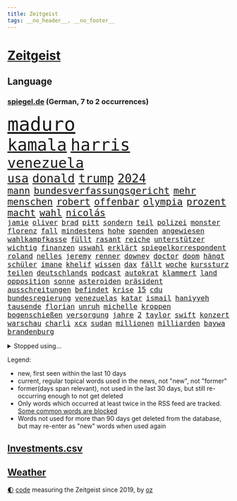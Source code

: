 ```yaml
---
title: Zeitgeist
tags: __no_header__, __no_footer__
---
```


# [Zeitgeist](https://oliz.io/zeitgeist/)

## Language

<h3><a href="https://www.spiegel.de" target="_blank">spiegel.de</a> (German, 7 to 2 occurrences)</h3>
<p style="font-family:monospace">
<span style="font-size:32pt"><a href="news_links.html#maduro" class="new">maduro</a></span>
<br>
<span style="font-size:28pt"><a href="news_links.html#kamala" class="current">kamala</a></span>
<span style="font-size:28pt"><a href="news_links.html#harris" class="current">harris</a></span>
<br>
<span style="font-size:24pt"><a href="news_links.html#venezuela" class="current">venezuela</a></span>
<br>
<span style="font-size:20pt"><a href="news_links.html#usa" class="current">usa</a></span>
<span style="font-size:20pt"><a href="news_links.html#donald" class="current">donald</a></span>
<span style="font-size:20pt"><a href="news_links.html#trump" class="current">trump</a></span>
<span style="font-size:20pt"><a href="news_links.html#2024" class="current">2024</a></span>
<br>
<span style="font-size:16pt"><a href="news_links.html#mann" class="current">mann</a></span>
<span style="font-size:16pt"><a href="news_links.html#bundesverfassungsgericht" class="current">bundesverfassungsgericht</a></span>
<span style="font-size:16pt"><a href="news_links.html#mehr" class="current">mehr</a></span>
<span style="font-size:16pt"><a href="news_links.html#menschen" class="current">menschen</a></span>
<span style="font-size:16pt"><a href="news_links.html#robert" class="current">robert</a></span>
<span style="font-size:16pt"><a href="news_links.html#offenbar" class="current">offenbar</a></span>
<span style="font-size:16pt"><a href="news_links.html#olympia" class="current">olympia</a></span>
<span style="font-size:16pt"><a href="news_links.html#prozent" class="current">prozent</a></span>
<span style="font-size:16pt"><a href="news_links.html#macht" class="current">macht</a></span>
<span style="font-size:16pt"><a href="news_links.html#wahl" class="current">wahl</a></span>
<span style="font-size:16pt"><a href="news_links.html#nicolás" class="new">nicolás</a></span>
<br>
<span style="font-size:12pt"><a href="news_links.html#jamie" class="new">jamie</a></span>
<span style="font-size:12pt"><a href="news_links.html#oliver" class="current">oliver</a></span>
<span style="font-size:12pt"><a href="news_links.html#brad" class="current">brad</a></span>
<span style="font-size:12pt"><a href="news_links.html#pitt" class="current">pitt</a></span>
<span style="font-size:12pt"><a href="news_links.html#sondern" class="current">sondern</a></span>
<span style="font-size:12pt"><a href="news_links.html#teil" class="current">teil</a></span>
<span style="font-size:12pt"><a href="news_links.html#polizei" class="current">polizei</a></span>
<span style="font-size:12pt"><a href="news_links.html#monster" class="current">monster</a></span>
<span style="font-size:12pt"><a href="news_links.html#florenz" class="current">florenz</a></span>
<span style="font-size:12pt"><a href="news_links.html#fall" class="current">fall</a></span>
<span style="font-size:12pt"><a href="news_links.html#mindestens" class="current">mindestens</a></span>
<span style="font-size:12pt"><a href="news_links.html#hohe" class="current">hohe</a></span>
<span style="font-size:12pt"><a href="news_links.html#spenden" class="current">spenden</a></span>
<span style="font-size:12pt"><a href="news_links.html#angewiesen" class="current">angewiesen</a></span>
<span style="font-size:12pt"><a href="news_links.html#wahlkampfkasse" class="new">wahlkampfkasse</a></span>
<span style="font-size:12pt"><a href="news_links.html#füllt" class="new">füllt</a></span>
<span style="font-size:12pt"><a href="news_links.html#rasant" class="current">rasant</a></span>
<span style="font-size:12pt"><a href="news_links.html#reiche" class="current">reiche</a></span>
<span style="font-size:12pt"><a href="news_links.html#unterstützer" class="current">unterstützer</a></span>
<span style="font-size:12pt"><a href="news_links.html#wichtig" class="current">wichtig</a></span>
<span style="font-size:12pt"><a href="news_links.html#finanzen" class="current">finanzen</a></span>
<span style="font-size:12pt"><a href="news_links.html#uswahl" class="current">uswahl</a></span>
<span style="font-size:12pt"><a href="news_links.html#erklärt" class="current">erklärt</a></span>
<span style="font-size:12pt"><a href="news_links.html#spiegelkorrespondent" class="current">spiegelkorrespondent</a></span>
<span style="font-size:12pt"><a href="news_links.html#roland" class="current">roland</a></span>
<span style="font-size:12pt"><a href="news_links.html#nelles" class="new">nelles</a></span>
<span style="font-size:12pt"><a href="news_links.html#jeremy" class="current">jeremy</a></span>
<span style="font-size:12pt"><a href="news_links.html#renner" class="new">renner</a></span>
<span style="font-size:12pt"><a href="news_links.html#downey" class="new">downey</a></span>
<span style="font-size:12pt"><a href="news_links.html#doctor" class="new">doctor</a></span>
<span style="font-size:12pt"><a href="news_links.html#doom" class="new">doom</a></span>
<span style="font-size:12pt"><a href="news_links.html#hängt" class="current">hängt</a></span>
<span style="font-size:12pt"><a href="news_links.html#schüler" class="current">schüler</a></span>
<span style="font-size:12pt"><a href="news_links.html#imane" class="new">imane</a></span>
<span style="font-size:12pt"><a href="news_links.html#khelif" class="new">khelif</a></span>
<span style="font-size:12pt"><a href="news_links.html#wissen" class="current">wissen</a></span>
<span style="font-size:12pt"><a href="news_links.html#dax" class="new">dax</a></span>
<span style="font-size:12pt"><a href="news_links.html#fällt" class="current">fällt</a></span>
<span style="font-size:12pt"><a href="news_links.html#woche" class="current">woche</a></span>
<span style="font-size:12pt"><a href="news_links.html#kurssturz" class="new">kurssturz</a></span>
<span style="font-size:12pt"><a href="news_links.html#teilen" class="current">teilen</a></span>
<span style="font-size:12pt"><a href="news_links.html#deutschlands" class="current">deutschlands</a></span>
<span style="font-size:12pt"><a href="news_links.html#podcast" class="current">podcast</a></span>
<span style="font-size:12pt"><a href="news_links.html#autokrat" class="new">autokrat</a></span>
<span style="font-size:12pt"><a href="news_links.html#klammert" class="new">klammert</a></span>
<span style="font-size:12pt"><a href="news_links.html#land" class="current">land</a></span>
<span style="font-size:12pt"><a href="news_links.html#opposition" class="current">opposition</a></span>
<span style="font-size:12pt"><a href="news_links.html#sonne" class="current">sonne</a></span>
<span style="font-size:12pt"><a href="news_links.html#asteroiden" class="new">asteroiden</a></span>
<span style="font-size:12pt"><a href="news_links.html#präsident" class="current">präsident</a></span>
<span style="font-size:12pt"><a href="news_links.html#ausschreitungen" class="current">ausschreitungen</a></span>
<span style="font-size:12pt"><a href="news_links.html#befindet" class="current">befindet</a></span>
<span style="font-size:12pt"><a href="news_links.html#krise" class="current">krise</a></span>
<span style="font-size:12pt"><a href="news_links.html#15" class="current">15</a></span>
<span style="font-size:12pt"><a href="news_links.html#cdu" class="current">cdu</a></span>
<span style="font-size:12pt"><a href="news_links.html#bundesregierung" class="current">bundesregierung</a></span>
<span style="font-size:12pt"><a href="news_links.html#venezuelas" class="new">venezuelas</a></span>
<span style="font-size:12pt"><a href="news_links.html#katar" class="current">katar</a></span>
<span style="font-size:12pt"><a href="news_links.html#ismail" class="current">ismail</a></span>
<span style="font-size:12pt"><a href="news_links.html#haniyyeh" class="new">haniyyeh</a></span>
<span style="font-size:12pt"><a href="news_links.html#tausende" class="current">tausende</a></span>
<span style="font-size:12pt"><a href="news_links.html#florian" class="current">florian</a></span>
<span style="font-size:12pt"><a href="news_links.html#unruh" class="new">unruh</a></span>
<span style="font-size:12pt"><a href="news_links.html#michelle" class="new">michelle</a></span>
<span style="font-size:12pt"><a href="news_links.html#kroppen" class="new">kroppen</a></span>
<span style="font-size:12pt"><a href="news_links.html#bogenschießen" class="new">bogenschießen</a></span>
<span style="font-size:12pt"><a href="news_links.html#versorgung" class="current">versorgung</a></span>
<span style="font-size:12pt"><a href="news_links.html#jahre" class="current">jahre</a></span>
<span style="font-size:12pt"><a href="news_links.html#2" class="current">2</a></span>
<span style="font-size:12pt"><a href="news_links.html#taylor" class="current">taylor</a></span>
<span style="font-size:12pt"><a href="news_links.html#swift" class="current">swift</a></span>
<span style="font-size:12pt"><a href="news_links.html#konzert" class="current">konzert</a></span>
<span style="font-size:12pt"><a href="news_links.html#warschau" class="current">warschau</a></span>
<span style="font-size:12pt"><a href="news_links.html#charli" class="current">charli</a></span>
<span style="font-size:12pt"><a href="news_links.html#xcx" class="current">xcx</a></span>
<span style="font-size:12pt"><a href="news_links.html#sudan" class="current">sudan</a></span>
<span style="font-size:12pt"><a href="news_links.html#millionen" class="current">millionen</a></span>
<span style="font-size:12pt"><a href="news_links.html#milliarden" class="current">milliarden</a></span>
<span style="font-size:12pt"><a href="news_links.html#baywa" class="current">baywa</a></span>
<span style="font-size:12pt"><a href="news_links.html#brandenburg" class="current">brandenburg</a></span>
</p>
<details>
<summary>Stopped using...</summary>
<p class="former" style="font-size:12pt">
arm(1380) bereich(1380) konzerne(1380) beobachten(1379) erfahrungen(1379) fünfte(1379) punkte(1379) besorgt(1378) bessere(1378) draußen(1378) internationaler(1378) rest(1378) tieren(1378) verweigert(1378) queen(1377) reich(1377) nationen(1376) verhandelt(1376) cdupolitiker(1375) entgegen(1375) entschuldigt(1375) gerhard(1375) interesse(1375) verpassen(1375) 04(1374) elfmeter(1374) jedem(1374) liste(1374) polizeieinsatz(1374) tschechien(1374) verhältnis(1374) hacker(1373) kassiert(1373) mahnt(1373) arsenal(1372) ersetzen(1372) gewissen(1372) geändert(1372) konflikte(1372) steigende(1372) träumen(1372) untersuchungsausschuss(1372) verschieben(1372) villa(1372) wechseln(1372) 2017(1371) coronakrise(1371) kritisierte(1371) landen(1371) landkreis(1371) respekt(1371) räumen(1371) sinnvoll(1371) strafen(1371) vermeiden(1371) eng(1370) nürnberg(1370) radikal(1370) raum(1370) trennt(1370) verlängerung(1370) angeblichen(1369) freilassung(1369) härter(1369) ii(1369) vermuten(1369) verurteilte(1369) österreichische(1369) überlebte(1369) getrennt(1368) hinterher(1368) polens(1368) schiff(1368) betreiber(1367) erkrankt(1367) geflüchteten(1367) verbreiten(1366) 1500(1365) eingesetzt(1365) fragt(1365) regt(1365) aufgehoben(1364) geburt(1364) haushalte(1364) litauen(1364) trennung(1363) drastisch(1362) ägypten(1362) wiederholt(1361) todesopfer(1360) überholt(1360) half(1359) kommende(1359) frachter(1358) mangel(1358) überschwemmungen(1358) exporte(1357) störung(1357) vorstoß(1357) antisemitismus(1356) aufhalten(1356) affäre(1355) änderungen(1353) handel(1352) landete(1351) not(1351) auflagen(1350) aufarbeitung(1349) istanbul(1348) halbe(1346) beitrag(1344) leider(1343) herausforderung(1338) bewegt(1332) geblieben(1327) entspannt(1326) überfordert(1325) gebieten(1321) armen(1318) last(1309) billiger(1306) ausweg(1305) diagnose(1266) autobauer(1262) estland(1245) zusammenbruch(1234) lediglich(1155) 38(1140) videoaufnahmen(1139) cup(1094) dörfer(1073) entlastung(1068) nachspielzeit(1065) börsen(1050) zorn(1043) nachmittag(1039) entlasten(1031) demo(1018) elke(1001) heidenreich(1001) lädt(990) unbekannter(990) russisches(983) tödlichem(981) euländer(980) laura(967) fußballs(966) vatikan(965) einziger(956) finnland(954) brennt(945) möchten(934) geschenk(908) herausgefunden(894) ergeben(893) überzeugung(893) vereinigung(875) samt(867) königsklasse(838) günstiger(836) niedersächsischen(835) erlauben(826) durchsuchen(817) dahin(805) sylt(790) verzweiflung(784) cannabis(780) debattiert(778) schwächen(775) kühnert(773) sexuell(769) ulrich(768) galten(765) nationale(759) unentschieden(750) fassungslos(737) erlegen(733) kämpferisch(733) hände(704) antarktis(691) talkshow(684) eingreifen(681) yorker(677) feierten(675) machtmissbrauch(670) monika(668) quer(662) begegnung(659) angreifen(655) freundschaft(646) knappe(640) auszeichnung(639) todesstrafe(627) spielzeug(615) uskonzern(615) rudi(613) gesprengt(611) bewirken(604) wirtschaftliche(600) pop(592) flogen(589) technische(589) abschiebungen(587) auflaufen(585) erheben(579) überschritten(571) praxis(570) beliebter(568) kieler(568) rekordhoch(567) pokal(565) renommierte(564) viertagewoche(563) völler(561) gebühren(557) hilfsorganisation(551) erleidet(546) wand(546) landwirte(545) befasst(540) freier(539) schwache(536) weimar(533) startups(532) fahrbahn(531) schweres(525) beitritt(517) verzögerung(515) stillstand(514) panik(512) unterbrechung(509) überschattet(506) zogen(500) beigetragen(497) rio(497) fakten(493) kindergrundsicherung(491) optionen(488) kassen(487) erwarteten(484) erfolgen(475) asylpolitik(472) startete(467) reuß(464) rahmen(463) tickets(454) staatsbürger(449) exkanzler(448) court(444) kolleginnen(442) horror(440) ikone(439) optimismus(436) katrin(435) vollem(433) expertengremium(432) mühe(431) hamm(426) nachbesserungen(426) spektakulären(426) strompreise(425) fossile(423) filmbranche(422) prognostiziert(422) erregt(421) angelegt(420) bekennt(411) qualifiziert(410) website(408) ausschließen(405) abschaffen(398) kurve(398) indischer(395) anschluss(392) überlegen(390) obersten(388) steve(388) abends(385) gesellschaftliche(384) toronto(383) benachteiligt(381) prägte(379) abgesehen(378) ankunft(376) xiii(373) zulieferer(373) besiegen(371) luka(369) travis(365) gerichts(364) atlanta(363) metropole(361) ausgehandelt(359) unterscheiden(358) einzuführen(355) lagen(355) bewaffnete(354) football(353) wirtschaftsweise(353) butter(348) torwart(348) kandidiert(334) verglichen(330) wirbel(330) eigentor(329) israeli(329) welten(329) antonio(326) verkehrsunfall(324) zusammengebrochen(323) dirk(322) rucksack(322) afdchef(321) fame(321) beute(317) 03(316) tvsender(314) phänomen(312) zypern(310) fußballfans(308) schlechtesten(306) spdgeneralsekretär(304) belästigt(301) düsteren(300) 1994(299) comedian(299) wehrpflicht(296) population(293) bulls(289) volle(288) antisemitischer(287) massenproteste(287) verliebt(287) erkältung(286) singen(286) israelischer(285) sanitäter(285) aufruhr(284) ebay(284) raumstation(284) hinterlässt(283) instrument(283) rekordzahl(281) orlando(279) historikerin(276) intern(275) kelce(273) tabellenführung(273) usrepräsentantenhaus(271) stimmte(270) nominierung(269) tanzen(267) wilde(267) höchster(266) streifenwagen(266) mancherorts(265) stadien(264) bezirk(263) mentale(261) 1990(260) regierungserklärung(258) mohammad(257) sofia(257) zölle(257) bereiten(256) hamasgeisel(252) versammelt(252) option(250) schwindet(245) db(243) kritischer(243) mangelt(243) perry(239) unrwa(239) crown(238) fluggäste(238) unterschätzt(238) kliniken(236) doppelter(235) staatsanwälte(234) veränderung(234) 2012(233) ausschlussverfahren(232) torjäger(232) eier(230) haftstrafen(229) netflixserie(229) helsinki(228) bett(227) finanzieren(227) lloyd(225) verabschiedung(225) weiterkommen(225) wählerinnen(225) begrenzung(224) benedikt(224) dfbteam(224) genozid(224) janeiro(224) kündigungen(224) aires(222) buenos(222) fach(221) beteiligen(220) eupolitiker(220) dialoge(218) gerichtssaal(218) stanley(218) geschlechtsverkehr(215) robbie(215) ausgleich(214) argentinischen(213) unruhen(213) südosten(212) positives(211) rauch(211) verena(210) abgeordneter(209) buchempfehlungen(209) walk(209) blockbuster(208) durchgeführt(208) erfinder(208) misshandlungen(208) staatssekretär(208) flagge(207) kragen(205) trailer(205) trio(205) göringeckardt(204) erfuhr(202) immunität(202) zurückgewiesen(202) eingezogen(201) oslo(201) füllen(197) stromausfall(197) umfangreiche(197) verstößt(197) humanitärer(195) statistischem(195) grant(194) mysteriöser(194) maersk(192) gebrauch(191) linien(191) öffnete(191) gebrannt(190) platzen(190) therapien(190) schlappe(189) taipeh(189) gründet(188) hochwasser(187) rüstungsexporte(186) spiegelkorrespondentin(184) 1997(183) dreistelligen(183) wüten(183) zählte(183) lecker(182) autoritär(180) haftanstalt(180) halbinsel(179) nachzudenken(179) triumphieren(179) niemals(178) 400000(176) kaltes(176) leroy(173) sané(173) ehren(171) klamotten(171) spione(171) fusion(170) elisabeth(169) landwirt(169) festhalten(168) kanadische(168) ausgrenzung(167) gepäck(167) prallte(167) gespendet(166) protestierende(166) sommermärchen(166) verwandte(166) kapitulation(165) original(165) rechtsaußenpartei(165) bodenpersonal(163) milch(162) ohrringe(162) besetztes(160) rechtens(160) regierungsflieger(160) australier(159) afdmann(157) bundestagsabgeordnete(157) gefälschte(157) jena(157) umweg(157) wilden(157) wovon(157) andre(156) leichnam(156) sophie(156) trainers(156) zurückziehen(156) parkinson(155) karriereende(154) korallenriffe(153) grausamen(151) plänen(151) historisch(149) inhalt(149) populisten(149) siegtreffer(149) begeistern(148) philippe(148) olivia(147) signapleite(147) wohnmobil(147) bitcoins(146) eugipfel(146) gefeuert(146) wiederum(145) anwenden(143) apotheker(143) assange(143) meidet(143) styles(143) steuersenkungen(142) sätze(142) schwerverletzte(141) 129(140) magnus(140) missachtet(140) zoo(140) bundesstraße(139) garweg(139) stromnetze(139) verschwindet(139) wangerooge(139) daniels(138) erfolgsgeschichte(138) klette(138) lösten(138) sportartikelhersteller(137) vorlieben(137) agenda(136) auffälligen(136) widerstände(136) benennen(135) günter(135) kostüm(135) erhalt(133) hollywoodfilmen(132) limburg(132) tasche(132) mitspieler(131) prorussischen(131) 54(130) einfuhr(130) generelle(130) lud(130) mehrarbeit(130) sprang(130) dienen(129) insolvenzen(129) mccartney(129) regisseure(129) sarah(129) zig(129) 35jährige(128) academy(128) leib(128) biss(127) gewalttat(127) märkte(127) rüstung(127) wikileaksgründer(127) anschließenden(126) künstlich(126) usarmee(126) runter(125) umweltministerium(125) bulgarien(124) ehen(124) entlang(124) masse(124) andrej(123) puigdemont(123) flugzeugbauer(122) beruflich(120) gebt(120) getäuscht(120) halbzeit(120) kigenerierte(120) löhne(120) hafens(119) jacht(119) nordosten(119) tvduell(119) ausfindig(118) havarie(118) lautete(118) muslimischen(118) autoindustrie(117) indirekt(117) auflage(116) cook(116) kümmerte(116) mitsotakis(116) spitzenkandidaten(116) vergehens(116) ablösen(114) katalanische(114) verurteilter(114) zucker(114) altersvorsorge(113) laufnewsletter(113) bestandsaufnahme(112) parteifreunde(112) schmerzt(112) schnitzer(112) abitur(111) auschwitz(111) pier(111) public(111) viewing(111) amts(110) boss(110) geprägten(110) separatisten(110) 2003(109) alleinerziehende(109) marschiert(109) unvermittelt(109) antreibt(108) komplizierter(108) nominierten(108) amnestie(107) carlsen(107) kontrollieren(107) passagieren(107) sexismus(107) jenem(106) steuergeld(106) abgebrannt(105) dialog(105) pille(105) stammende(105) techkonzerne(105) applaus(104) gärtnern(104) prostituierte(104) integration(103) selbstverständlichkeit(103) verkleinern(103) aufgebracht(102) demonstrierende(102) faktencheck(102) nike(102) parlaments(102) potenzial(102) rüdiger(102) school(102) dominik(101) entführen(101) gebunden(101) vorgezogenen(101) footballstar(100) ruhrgebiet(100) katja(99) anpfiff(98) cafés(98) gartenkolumne(98) organspende(98) sammlung(98) wurm(98) konvoi(97) medienfirma(97) paket(97) strafrechts(97) studien(97) bedingung(96) ernannt(95) bürgerkrieg(94) gerne(94) herrsche(94) katastrophale(94) unseres(94) schämen(93) überraschender(93) 1974(92) 44(92) achtjähriger(92) neoliberalen(92) wecken(92) üblich(92) beseitigen(91) klimafonds(91) mahnwache(91) zulegen(91) anlegestelle(90) boston(90) irrtum(90) motivation(90) podcastserie(90) punktzahl(90) ungleich(90) verhört(90) verzögerte(90) fronten(89) jam(89) macau(89) marilyn(89) mitgeteilt(89) monroe(89) pearl(89) platzverweise(89) usmilliardär(89) agassi(88) eindrucksvolle(88) empfehlenswert(88) hindernis(88) bayerischer(87) figuren(87) flugbetrieb(87) gucken(87) treibstoff(87) 11freunde(86) baltische(86) chinese(86) gewertet(86) handwerk(86) haushalten(86) kirchen(86) scham(86) technischen(86) unterschätzen(86) blendend(85) chrupalla(85) einberufen(85) energieträger(85) frauenfußball(85) gezüchtet(85) hochentwickelte(85) roy(85) spdspitze(85) tino(85) weigerte(85) bannon(84) bronny(84) bystron(84) draft(84) packten(84) petr(84) engel(83) guillaume(83) millionenverlust(83) nbadraft(83) schwerverletzter(83) sperrung(83) strafstoß(83) zermatt(83) 97(82) abnehmen(82) anhäufen(82) anschläge(82) motiviert(82) teilnehmern(82) abhaken(81) countrysänger(81) filmindustrie(81) initiativen(81) orthodoxe(81) sexszenen(81) vergisst(81) verlobung(81) werbezwecken(81) zukunftsaussichten(81) aufbau(80) beunruhigend(80) entzündete(80) fatale(80) genf(80) großartig(80) serienkiller(80) usgericht(80) überflutungen(80) bahnstrecke(79) children(79) eike(79) einlenken(79) feigen(79) herzstillstand(79) kandidatinnen(79) save(79) spielfilm(79) stahl(79) szenarien(79) tvserien(79) begünstigt(78) bußgeld(78) polarisierung(78) södolf(78) ängstlichen(78) begegnungen(77) darstellt(77) eisaugen(77) fuchs(77) kriselnden(77) normalität(77) schlägen(77) wirkungslos(77) beobachtung(76) eurozone(76) rächte(76) tui(76) zuwachs(76) afdspitzenpolitiker(75) gezielten(75) grimes(75) usmanager(75) 34jährige(74) bmw(73) denkwürdigen(73) joker(73) kooperativ(73) tiflis(73) trank(73) abkassieren(72) aufschrei(72) ausfiel(72) kriterien(72) mittelfeldspieler(72) revanchiert(72) umliegende(72) bankfiliale(71) becher(71) beeren(71) generalvikar(71) rangeleien(71) russ(71) strich(71) tonnenschwere(71) trends(71) unterbricht(71) videobeweis(71) brennstoffe(70) dreckige(70) euphorie(70) liedermacher(70) mexikanischer(70) oleksij(70) signagründer(70) videoschiedsrichter(70) vorfalls(70) einbrecher(69) eskalieren(69) schränkt(69) spiegelspitzengespräch(69) annkatrin(68) erdgas(68) flüssen(68) handelsstreit(68) hathaway(68) hervorgebracht(68) schottische(68) soundtrack(68) beschuldigten(67) führungsebene(67) islam(67) packt(67) rangnick(67) verschlossenen(67) weltantidopingagentur(67) abgeschaltet(66) böller(66) finanzskandal(66) kryptowährung(66) psychologen(66) regierungskrise(66) unbekannt(66) überschwänglich(66) eingriffen(65) liest(65) meisterschaften(65) mercedesbenz(65) var(65) ausgabe(64) beleuchtet(64) botschafterin(64) entgegenzusetzen(64) perioden(64) schmiergeld(64) verbessert(64) versprochenen(64) weltberühmte(64) zutrauen(64) ü70(64) arian(63) forschenden(63) landsleute(63) liebeserklärung(63) mclarenpilot(63) mieser(63) pazifikinsel(63) polarisiert(63) taktik(63) verdachtsfall(63) bewährte(62) lebensbedrohliche(62) mitbewerber(62) späten(62) taktische(62) titelkandidaten(62) turin(62) dunkelziffer(61) gipfelkreuz(61) kulturgut(61) simulierten(61) topmanagern(61) türmt(61) festgefahren(60) vertreibt(60) bekämen(59) cdupolitikerin(59) spielerinnen(59) ecken(58) eubeitritt(58) familiären(58) sonnensystems(58) treiber(58) defizite(57) eigenheim(57) europäisches(57) befriedigend(56) deutschjüdischen(56) enthüllungen(56) geschleust(56) reus(56) umweltauflagen(56) vors(56) überflutete(56) antiisraelische(55) getrübt(55) tank(55) topteam(55) wahlhelfer(55) entzündet(54) genehmigen(54) papiere(54) river(54) roßmann(54) sciences(54) sechsjährigen(54) streumunition(54) torschütze(54) verbots(54) bundesparteitag(53) erdabgewandten(53) erdabgewandter(53) fußballspiele(53) gefundene(53) gesundheitssystem(53) joseph(53) mogelpackungen(53) shrinkflation(53) verwirklicht(53) bahnstreiks(52) geistlichen(52) hausdach(52) initiator(52) miniserie(52) toxische(52) unterzeichnen(52) verschärfung(52) ausgesagt(51) benimmregeln(51) durchsuchungen(51) haushaltsverhandlungen(51) kleinstadt(51) leclerc(51) mieterinnen(51) safe(51) schärferes(51) tendenz(51) esther(50) interaktiv(50) lautstärke(50) mossack(50) panama(50) papers(50) rentenalter(50) sedlaczek(50) verletzen(50) zornig(50) gehackt(49) kapitolsturms(49) kategorie(49) korrekt(49) meisterwerke(49) niemandem(49) tvangebot(49) feinstaub(48) funktionär(48) krimi(48) langjähriger(48) manches(48) vertraut(48) 95jährige(47) akademiker(47) alleinerziehenden(47) pflaster(47) aussi(46) brüche(46) entwirft(46) moi(46) slowenien(46) typischen(46) musikindustrie(45) optimale(45) schutzsuchende(44) toxisch(44) tvduelle(44) unbekleidet(44) unverantwortlich(44) wirtschaftsweisen(44) zwingend(44) 66(43) basketballliga(43) beruhigt(43) brüste(43) gehörenden(43) griechischen(43) jacques(43) kleingarten(43) saga(43) saugt(43) sprengen(43) uspier(43) 17000(42) caso(42) digitalkonzerne(42) ersatzlos(42) familienpodcast(42) gastroback(42) offenbarte(42) streamer(42) verteilen(42) brandgefahr(41) grandezza(41) hunter(41) irres(41) neukaledonien(41) plünderungen(41) verschwundenem(41) zugefügt(41) biere(40) eishockeystar(40) evakuierungen(40) fähren(40) klimaneutral(40) month(40) sturzfluten(40) supreme(40) unwohlsein(40) überraschungsauftritt(40) palma(39) pony(39) schwänzen(39) teurere(39) tinder(39) urnengang(39) feuerwerkskörper(38) kigenerierten(38) reichsbürgernetzwerk(38) schenker(38) eingefädelt(37) filmfest(37) frisst(37) grölten(37) mitgespielt(37) überseegebiet(37) doppelspitze(36) double(36) guckt(36) haustieren(36) richterspruch(36) spielzeit(36) unterspült(36) abläufe(35) association(35) bahnlogistiktochter(35) comebacks(35) ereignisse(35) haverbeck(35) wohnt(35) besteigt(34) digitalwährung(34) großartigen(34) kampfansage(34) dwd(33) erahnen(33) nervös(33) rechtsstaat(33) tennisbälle(33) typen(33) anhaltenden(32) freiheitsstrafen(32) gehaltserhöhung(32) jahrhunderten(32) listen(32) traurige(32) women(32) seitenlinie(31) d'agostino(30) geschätzt(30) getrennte(30) heiner(30) innenverteidiger(30) klimaschädlich(30) millionenfach(30) saurier(30) erlöste(29) hartnäckigen(29) tanken(29) übte(29) abdankung(28) ansiedeln(28) bestsellerautorin(28) kaufte(28) klammen(28) schrei(28) seltenheit(28) tragische(28) beeindrucken(27) erdrutsches(27) fußballstadien(27) kriegsgebiet(27) militäraktion(27) staatsbürgerschaft(27) wohnhäusern(27) aufräumen(26) einbürgerung(26) grünenabgeordnete(26) kriegsfall(26) liebende(26) niedrigerem(26) popularität(26) wackeln(26) celtics(25) deutschkolumne(25) einfachere(25) gegenstände(25) kletterte(25) transporter(25) traumpaar(25) chang'e6(24) foster(24) grugahalle(24) jodie(24) kongresses(24) missachtung(24) qualitäten(24) schauspielerei(24) shania(24) spielklasse(24) susanne(24) twain(24) tödlichsten(24) weltmeistern(24) einzelkritik(23) fremdelt(23) heranwachsenden(23) linkenchefin(23) vereint(23) verspätet(23) vogtland(23) zurücktreten(23) zverevs(23) angelina(22) argamani(22) bleibe(22) einsatzbereit(22) gelaufen(22) intensiver(22) jolie(22) noa(22) objektiv(22) wehrhaft(22) zusammenhängt(22) dfbsportdirektor(21) eingespielt(21) fußballspiel(21) babypause(20) col(20) flugzeugabsturz(20) galibier(20) gesa(20) horrende(20) jusochef(20) nachtzug(20) nachtzüge(20) rechtspopulist(20) tsv(20) waffenrecht(20) fußballnationalelf(19) übertragung(19) auftauchte(18) gerichtliche(18) kanzlei(18) kommentatoren(18) leeren(18) pixar(18) pixarfilm(18) saubere(18) stream(18) toptalents(18) zertifiziert(18) beifahrer(17) briefzustellung(17) euaußengrenze(17) fragebogen(17) länderspiel(17) örtlich(17) achte(16) albaniens(16) brüllten(16) emtitel(16) etappen(16) lewandowski(16) liedern(16) strafzöllen(16) ähnliches(16) anfragen(15) boomer(15) durchzusetzen(15) füllkrug(15) markiert(15) mitgliederbegehren(15) naomi(15) niclas(15) ausziehen(14) kolumnistin(14) sanieren(14) schockierend(14) schweinsteiger(14) sehnt(14) unberechenbare(14) entlädt(13) geiselnehmer(13) jungstars(13) kapitulieren(13) schlummert(13) südkoreanischer(13) abiturzeugnisse(12) aufenthaltserlaubnis(12) billige(12) byd(12) franchise(12) reihen(12) renoviert(12) schleudern(12) unzufriedenheit(12) abzuschieben(11) bundestagsvize(11) emgruppe(11) emvorrunde(11) fremdeln(11) warfen(11) wetterextreme(11) örtliche(11)
</p>
</details>
<p>Legend:
<ul>
<li><span class="new">new</span>, first seen within the last 10 days</li>
<li><span class="current">current</span>, regular topical words used in the news, not "new", not "former"</li>
<li><span class="former">former(days span relevant)</span>, not used in the last 30 days, but still re-occurring enough to not get deleted</li>
<li>Only words which occurred at least twice in the RSS feed are tracked. <a href="language/filters.py">Some common words are blocked</a></li>
<li>Words not used for more than 90 days get deleted from the database, but may re-enter as "new" words when used again</li>
</ul>
</p>

## [Investments](investments.html)[.csv](investments.csv)

## [Weather](weather.html)

<footer>
<a href="javascript:toggleTheme()" class="nav">🌓</a>
<a href="https://github.com/ooz/zeitgeist">code</a> measuring the Zeitgeist since 2019, by <a href="https://oliz.io">oz</a>
</footer>
